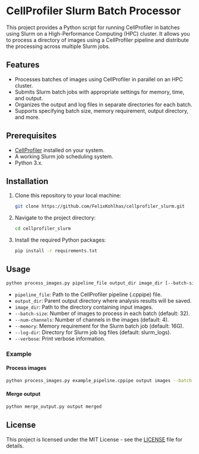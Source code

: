 # CellProfiler Slurm Batch Processor

This project provides a Python script for running CellProfiler in batches using Slurm on a High-Performance Computing (HPC) cluster. It allows you to process a directory of images using a CellProfiler pipeline and distribute the processing across multiple Slurm jobs.

## Features

- Processes batches of images using CellProfiler in parallel on an HPC cluster.
- Submits Slurm batch jobs with appropriate settings for memory, time, and output.
- Organizes the output and log files in separate directories for each batch.
- Supports specifying batch size, memory requirement, output directory, and more.

## Prerequisites

- [CellProfiler](https://cellprofiler.org) installed on your system.
- A working Slurm job scheduling system.
- Python 3.x.

## Installation

1. Clone this repository to your local machine:

   ```sh
   git clone https://github.com/FelixKohlhas/cellprofiler_slurm.git
   ```

2. Navigate to the project directory:

   ```sh
   cd cellprofiler_slurm
   ```

3. Install the required Python packages:

   ```sh
   pip install -r requirements.txt
   ```

## Usage

```sh
python process_images.py pipeline_file output_dir image_dir [--batch-size BATCH_SIZE] [--num-channels NUM_CHANNELS] [--memory MEMORY] [--log-dir LOG_DIR] [--verbose]
```

- `pipeline_file`: Path to the CellProfiler pipeline (.cppipe) file.
- `output_dir`: Parent output directory where analysis results will be saved.
- `image_dir`: Path to the directory containing input images.
- `--batch-size`: Number of images to process in each batch (default: 32).
- `--num-channels`: Number of channels in the images (default: 4).
- `--memory`: Memory requirement for the Slurm batch job (default: 16G).
- `--log-dir`: Directory for Slurm job log files (default: slurm_logs).
- `--verbose`: Print verbose information.

### Example

#### Process images
```sh
python process_images.py example_pipeline.cppipe output images --batch-size 64 --memory 32G --verbose
```

#### Merge output
```sh
python merge_output.py output merged
```

## License

This project is licensed under the MIT License - see the [LICENSE](LICENSE) file for details.